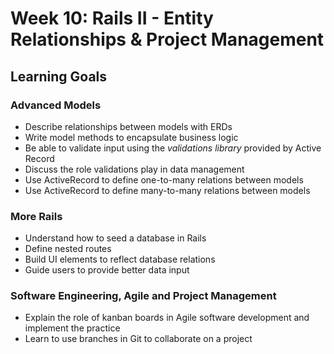 # Week 10: Rails II - Entity Relationships & Project Management
## Learning Goals

### Advanced Models
- Describe relationships between models with ERDs
- Write model methods to encapsulate business logic
- Be able to validate input using the *validations library*  provided by Active Record
- Discuss the role validations play in data management
- Use ActiveRecord to define one-to-many relations between models
- Use ActiveRecord to define many-to-many relations between models

### More Rails
- Understand how to seed a database in Rails
- Define nested routes
- Build UI elements to reflect database relations
- Guide users to provide better data input

### Software Engineering, Agile and Project Management
- Explain the role of kanban boards in Agile software development and implement the practice
- Learn to use branches in Git to collaborate on a project
